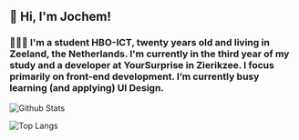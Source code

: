 ## 👋 Hi, I'm Jochem!
### 🙋🏼‍♂️   I'm a student HBO-ICT, twenty years old and living in Zeeland, the Netherlands. I'm currently in the third year of my study and a developer at YourSurprise in Zierikzee. I focus primarily on front-end development. I’m currently busy learning (and applying) UI Design.


![Github Stats](https://github-readme-stats.vercel.app/api?username=jochemvogel&hide=contribs,prs,stars&count_private=true&show_icons=true)

![Top Langs](https://github-readme-stats.vercel.app/api/top-langs/?username=jochemvogel&layout=compact)
